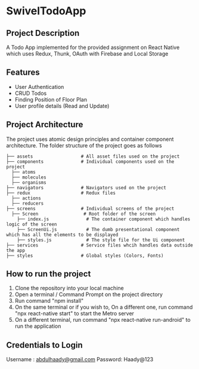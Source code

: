 # SwivelTodoApp

## Project Description
A Todo App implemented for the provided assignment on React Native which uses Redux, Thunk, OAuth with Firebase and Local Storage

## Features
- User Authentication
- CRUD Todos
- Finding Position of Floor Plan
- User profile details (Read and Update)

## Project Architecture
The project uses atomic design principles and container component architecture. The folder structure of the project goes as follows

    ├── assets                  # All asset files used on the project
    ├── components              # Individual components used on the project
      ├── atoms                 
      ├── molecules 
      ├── organisms 
    ├── navigators              # Navigators used on the project
    ├── redux                   # Redux files
      ├── actions                 
      ├── reducers 
    ├── screens                 # Individual screens of the project
      ├── Screen                 # Root folder of the screen
        ├── index.js              # The container component which handles logic of the screen
        ├── ScreenUi.js           # The dumb presentational component which has all the elements to be displayed
        ├── styles.js             # The style file for the Ui component
    ├── services                # Service files whcih handles data outside the app
    ├── styles                  # Global styles (Colors, Fonts)

## How to run the project
1. Clone the repository into your local machine
2. Open a terminal / Command Prompt on the project directory
3. Run command "npm install" 
4. On the same terminal or if you wish to, On a different one, run command "npx react-native start" to start the Metro server
5. On a different terminal, run command "npx react-native run-android" to run the application

## Credentials to Login
Username : abdulhaady@gmail.com
Password: Haady@123

    
    

